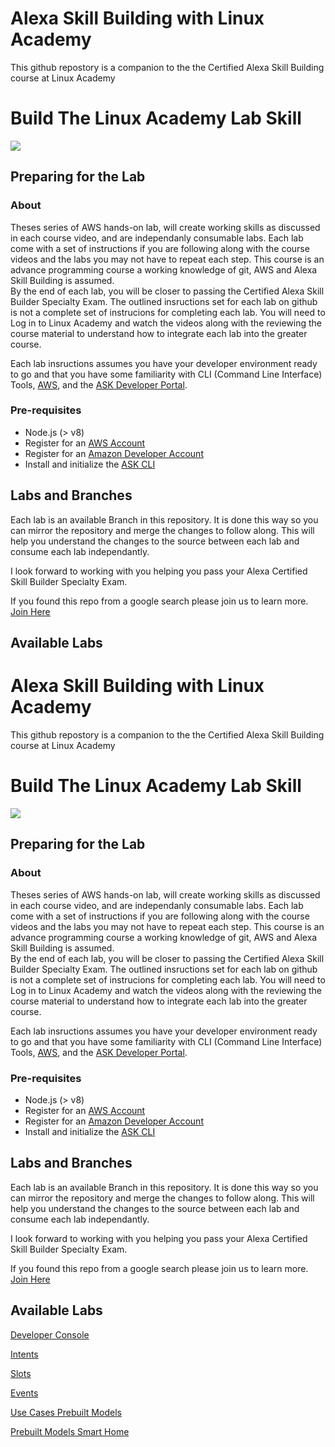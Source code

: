 # Alexa Skill Building with Linux Academy 
This github repostory is a companion to the the Certified Alexa Skill Building course at Linux Academy 
# Build The Linux Academy Lab Skill
<img src="https://app.linuxacademy.com/assets/img/generic-course-banner.png" />

## Preparing for the Lab

### About
Theses series of AWS hands-on lab,  will create  working skills as discussed in each course video, and are independanly consumable labs. Each lab come with a set of instructions if you are following along with the course videos and the labs you may not have to repeat each step. This course is an advance programming course a working knowledge of git, AWS and Alexa Skill Building is assumed.  
By the end of each lab, you will be closer to passing the Certified Alexa Skill Builder Specialty Exam. The outlined insructions set for each lab on github is not a complete set of instrucions for completing each lab. You will need to Log in to Linux Academy and watch the videos along with the reviewing the course material to understand how to integrate each lab into the greater course. 

Each lab insructions assumes you have your developer environment ready to go and that you have some familiarity with CLI (Command Line Interface) Tools, [AWS](https://aws.amazon.com/), and the [ASK Developer Portal](https://developer.amazon.com/alexa-skills-kit?&sc_category=Owned&sc_channel=RD&sc_campaign=Evangelism2018&sc_publisher=github&sc_content=Content&sc_detail=hello-world-nodejs-V2_CLI-1&sc_funnel=Convert&sc_country=WW&sc_medium=Owned_RD_Evangelism2018_github_Content_hello-world-nodejs-V2_CLI-1_Convert_WW_beginnersdevs&sc_segment=beginnersdevs). 

### Pre-requisites

* Node.js (> v8)
* Register for an [AWS Account](https://aws.amazon.com/)
* Register for an [Amazon Developer Account](https://developer.amazon.com?&sc_category=Owned&sc_channel=RD&sc_campaign=Evangelism2018&sc_publisher=github&sc_content=Content&sc_detail=hello-world-nodejs-V2_CLI-1&sc_funnel=Convert&sc_country=WW&sc_medium=Owned_RD_Evangelism2018_github_Content_hello-world-nodejs-V2_CLI-1_Convert_WW_beginnersdevs&sc_segment=beginnersdevs)
* Install and initialize the [ASK CLI](https://developer.amazon.com/docs/smapi/quick-start-alexa-skills-kit-command-line-interface.html?&sc_category=Owned&sc_channel=RD&sc_campaign=Evangelism2018&sc_publisher=github&sc_content=Content&sc_detail=hello-world-nodejs-V2_CLI-1&sc_funnel=Convert&sc_country=WW&sc_medium=Owned_RD_Evangelism2018_github_Content_hello-world-nodejs-V2_CLI-1_Convert_WW_beginnersdevs&sc_segment=beginnersdevs)


## Labs and Branches

Each lab is an available Branch in this repository. It is done this way so you can mirror the repository and merge the changes to follow along.  This will help you understand the changes to the source between each lab and consume each lab independantly. 

I look forward to working with you helping you pass your Alexa Certified Skill Builder Specialty Exam.  

If you found this repo from a google search please join us to learn more. [Join Here](https://linuxacademy.com/join/pricing)

## Available Labs 
# Alexa Skill Building with Linux Academy 
This github repostory is a companion to the the Certified Alexa Skill Building course at Linux Academy 
# Build The Linux Academy Lab Skill
<img src="https://app.linuxacademy.com/assets/img/generic-course-banner.png" />

## Preparing for the Lab

### About
Theses series of AWS hands-on lab,  will create  working skills as discussed in each course video, and are independanly consumable labs. Each lab come with a set of instructions if you are following along with the course videos and the labs you may not have to repeat each step. This course is an advance programming course a working knowledge of git, AWS and Alexa Skill Building is assumed.  
By the end of each lab, you will be closer to passing the Certified Alexa Skill Builder Specialty Exam. The outlined insructions set for each lab on github is not a complete set of instrucions for completing each lab. You will need to Log in to Linux Academy and watch the videos along with the reviewing the course material to understand how to integrate each lab into the greater course. 

Each lab insructions assumes you have your developer environment ready to go and that you have some familiarity with CLI (Command Line Interface) Tools, [AWS](https://aws.amazon.com/), and the [ASK Developer Portal](https://developer.amazon.com/alexa-skills-kit?&sc_category=Owned&sc_channel=RD&sc_campaign=Evangelism2018&sc_publisher=github&sc_content=Content&sc_detail=hello-world-nodejs-V2_CLI-1&sc_funnel=Convert&sc_country=WW&sc_medium=Owned_RD_Evangelism2018_github_Content_hello-world-nodejs-V2_CLI-1_Convert_WW_beginnersdevs&sc_segment=beginnersdevs). 

### Pre-requisites

* Node.js (> v8)
* Register for an [AWS Account](https://aws.amazon.com/)
* Register for an [Amazon Developer Account](https://developer.amazon.com?&sc_category=Owned&sc_channel=RD&sc_campaign=Evangelism2018&sc_publisher=github&sc_content=Content&sc_detail=hello-world-nodejs-V2_CLI-1&sc_funnel=Convert&sc_country=WW&sc_medium=Owned_RD_Evangelism2018_github_Content_hello-world-nodejs-V2_CLI-1_Convert_WW_beginnersdevs&sc_segment=beginnersdevs)
* Install and initialize the [ASK CLI](https://developer.amazon.com/docs/smapi/quick-start-alexa-skills-kit-command-line-interface.html?&sc_category=Owned&sc_channel=RD&sc_campaign=Evangelism2018&sc_publisher=github&sc_content=Content&sc_detail=hello-world-nodejs-V2_CLI-1&sc_funnel=Convert&sc_country=WW&sc_medium=Owned_RD_Evangelism2018_github_Content_hello-world-nodejs-V2_CLI-1_Convert_WW_beginnersdevs&sc_segment=beginnersdevs)


## Labs and Branches

Each lab is an available Branch in this repository. It is done this way so you can mirror the repository and merge the changes to follow along.  This will help you understand the changes to the source between each lab and consume each lab independantly. 

I look forward to working with you helping you pass your Alexa Certified Skill Builder Specialty Exam.  

If you found this repo from a google search please join us to learn more. [Join Here](https://linuxacademy.com/join/pricing)

## Available Labs 

[Developer Console](./instructions/DeveloperConsoleLab.md)

[Intents](./instructions/intentLab.md)

[Slots](./instructions/slotLab.md)

[Events](./instructions/EventsLab.md)

[Use Cases Prebuilt Models](./instructions/UseCaseLab.md)

[Prebuilt Models Smart Home](./instructions/PrebuiltModelLab.md)



